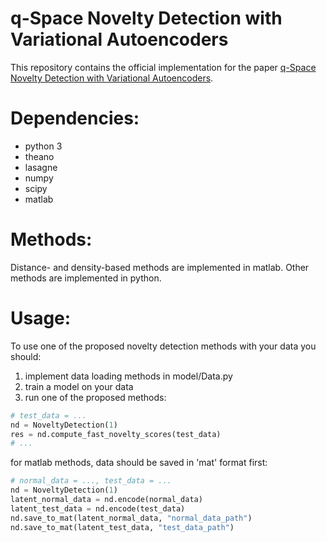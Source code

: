 # q-Space Novelty Detection with Variational Autoencoders
This repository contains the official implementation for the paper [q-Space Novelty Detection with Variational Autoencoders]().

# Dependencies:
* python 3
* theano
* lasagne
* numpy
* scipy
* matlab

# Methods:
Distance- and density-based methods are implemented in matlab. Other methods are implemented in python.

# Usage:
To use one of the proposed novelty detection methods with your data you should:
1. implement data loading methods in model/Data.py
2. train a model on your data
3. run one of the proposed methods:
```python
# test_data = ...
nd = NoveltyDetection(1)
res = nd.compute_fast_novelty_scores(test_data)
# ...
```
for matlab methods, data should be saved in 'mat' format first:
```python
# normal_data = ..., test_data = ...
nd = NoveltyDetection(1)
latent_normal_data = nd.encode(normal_data)
latent_test_data = nd.encode(test_data)
nd.save_to_mat(latent_normal_data, "normal_data_path")
nd.save_to_mat(latent_test_data, "test_data_path")
```
